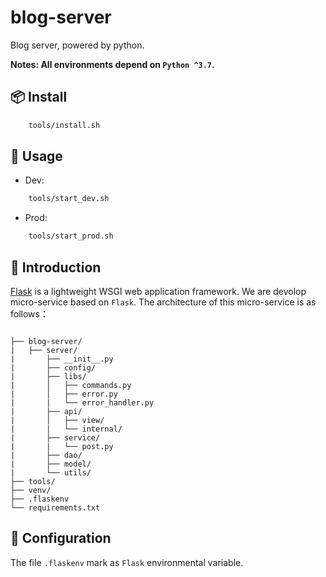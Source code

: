 # blog-server

Blog server, powered by python.

**Notes: All environments depend on `Python ^3.7`.**

## :package: Install

```sh
    tools/install.sh
```

## :hammer: Usage

* Dev:

```sh
    tools/start_dev.sh
```

* Prod:

```sh
    tools/start_prod.sh
```

## :memo: Introduction

[Flask](https://flask.palletsprojects.com/en/1.1.x/) is a lightweight WSGI web application framework. We are devolop micro-service based on `Flask`. The architecture of this micro-service is as follows： 

```

├── blog-server/
|   ├── server/
|       ├── __init__.py
|       ├── config/
|       ├── libs/
|       │   ├── commands.py
|       │   ├── error.py
|       |   └── error_handler.py
|       ├── api/
|       │   ├── view/
|       |   └── internal/
|       ├── service/
|       |   └── post.py
|       ├── dao/
|       ├── model/
|       └── utils/
├── tools/
├── venv/
├── .flaskenv
└── requirements.txt

```

## :wrench: Configuration

The file `.flaskenv` mark as `Flask` environmental variable.
